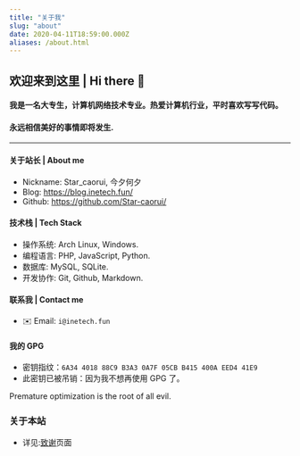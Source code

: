 ```yaml
---
title: "关于我"
slug: "about"
date: 2020-04-11T18:59:00.000Z
aliases: /about.html
---
```


## 欢迎来到这里 |  Hi there 👋
#### 我是一名大专生，计算机网络技术专业。热爱计算机行业，平时喜欢写写代码。
#### 永远相信美好的事情即将发生.
----

#### 关于站长 | About me
  - Nickname: Star_caorui, 今夕何夕
  - Blog: https://blog.inetech.fun/
  - Github: https://github.com/Star-caorui/

#### 技术栈 | Tech Stack
  - 操作系统: Arch Linux, Windows.
  - 编程语言: PHP, JavaScript, Python.
  - 数据库: MySQL, SQLite.
  - 开发协作: Git, Github, Markdown.

#### 联系我 | Contact me
  - ✉️ Email: `i@inetech.fun`

#### 我的 GPG
  - 密钥指纹：`6A34 4018 88C9 B3A3 0A7F 05CB B415 400A EED4 41E9`
  - 此密钥已被吊销：因为我不想再使用 GPG 了。

Premature optimization is the root of all evil.

### 关于本站
  - 详见:[致谢][1]页面


  [1]: https://blog.inetech.fun/thanks.html
